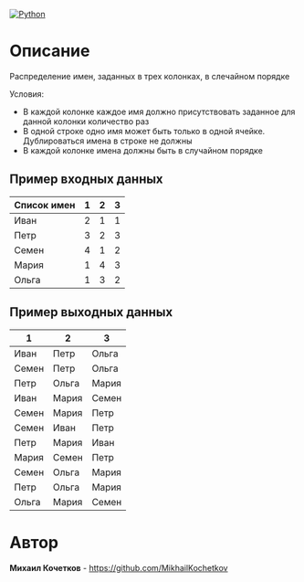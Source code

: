 [![Python](https://img.shields.io/badge/python-3670A0?style=for-the-badge&logo=python&logoColor=ffdd54)](https://www.python.org/)


# Описание
Распределение имен, заданных в трех колонках, в слечайном порядке

Условия:
* В каждой колонке каждое имя должно присутствовать заданное для данной колонки количество раз
* В одной строке одно имя может быть только в одной ячейке. Дублироваться имена в строке не должны
* В каждой колонке имена должны быть в случайном порядке

## Пример входных данных

| Список имен      | 1      | 2      | 3      |
|------------------|--------|--------|--------|
| Иван             | 2      | 1      | 1      |
| Петр             | 3      | 2      | 3      |
| Семен            | 4      | 1      | 2      |
| Мария            | 1      | 4      | 3      |
| Ольга            | 1      | 3      | 2      |

## Пример выходных данных

| 1     | 2      | 3      |
|-------|--------|--------|
| Иван  | Петр   | Ольга  |
| Семен | Петр   | Ольга  |
| Петр  | Ольга  | Мария  |
| Иван  | Мария  | Семен  |
| Семен | Мария  | Петр   |
| Семен | Иван   | Петр   |
| Петр  | Мария  | Иван   |
| Мария | Семен  | Петр   |
| Семен | Ольга  | Мария  |
| Петр  | Ольга  | Мария  |
| Ольга | Мария  | Семен  |

# Автор

**Михаил Кочетков** - https://github.com/MikhailKochetkov
